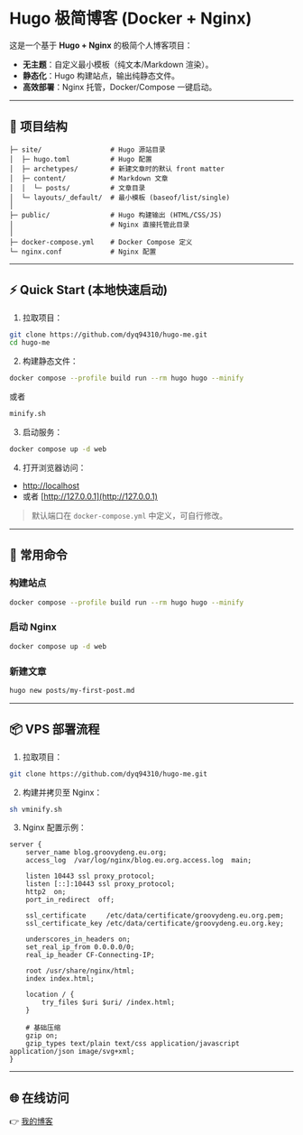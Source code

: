 # Hugo 极简博客 (Docker + Nginx)

这是一个基于 **Hugo + Nginx** 的极简个人博客项目：

* **无主题**：自定义最小模板（纯文本/Markdown 渲染）。
* **静态化**：Hugo 构建站点，输出纯静态文件。
* **高效部署**：Nginx 托管，Docker/Compose 一键启动。

---

## 📂 项目结构

```
├─ site/                 # Hugo 源站目录
│  ├─ hugo.toml          # Hugo 配置
│  ├─ archetypes/        # 新建文章时的默认 front matter
│  ├─ content/           # Markdown 文章
│  │  └─ posts/          # 文章目录
│  └─ layouts/_default/  # 最小模板 (baseof/list/single)
│
├─ public/               # Hugo 构建输出 (HTML/CSS/JS)
│                        # Nginx 直接托管此目录
│
├─ docker-compose.yml    # Docker Compose 定义
└─ nginx.conf            # Nginx 配置
```

---

## ⚡ Quick Start (本地快速启动)

1. 拉取项目：

```bash
git clone https://github.com/dyq94310/hugo-me.git
cd hugo-me
```

2. 构建静态文件：

```bash
docker compose --profile build run --rm hugo hugo --minify
```
或者
```bash
minify.sh
```

3. 启动服务：

```bash
docker compose up -d web
```

4. 打开浏览器访问：

* [http://localhost](http://localhost)
* 或者 [http://127.0.0.1](http://127.0.0.1)

> 默认端口在 `docker-compose.yml` 中定义，可自行修改。

---

## 🚀 常用命令

### 构建站点

```bash
docker compose --profile build run --rm hugo hugo --minify
```

### 启动 Nginx

```bash
docker compose up -d web
```

### 新建文章

```bash
hugo new posts/my-first-post.md
```

---

## 📦 VPS 部署流程

1. 拉取项目：

```bash
git clone https://github.com/dyq94310/hugo-me.git
```

2. 构建并拷贝至 Nginx：

```bash
sh vminify.sh
```

3. Nginx 配置示例：

```nginx
server {
    server_name blog.groovydeng.eu.org;
    access_log  /var/log/nginx/blog.eu.org.access.log  main;

    listen 10443 ssl proxy_protocol;
    listen [::]:10443 ssl proxy_protocol;
    http2  on;
    port_in_redirect  off;

    ssl_certificate     /etc/data/certificate/groovydeng.eu.org.pem;
    ssl_certificate_key /etc/data/certificate/groovydeng.eu.org.key;

    underscores_in_headers on;
    set_real_ip_from 0.0.0.0/0;
    real_ip_header CF-Connecting-IP; 

    root /usr/share/nginx/html;
    index index.html;

    location / { 
        try_files $uri $uri/ /index.html; 
    }

    # 基础压缩
    gzip on;
    gzip_types text/plain text/css application/javascript application/json image/svg+xml;
}
```

---

## 🌐 在线访问

👉 [我的博客](https://blog.groovydeng.eu.org)
